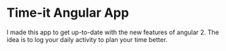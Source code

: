 # Time-it Angular App
I made this app to get up-to-date with the new features of angular 2. The idea is to log your daily activity to plan your time better.